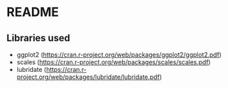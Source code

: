 # README
## Libraries used

- ggplot2 (https://cran.r-project.org/web/packages/ggplot2/ggplot2.pdf)
- scales (https://cran.r-project.org/web/packages/scales/scales.pdf)
- lubridate (https://cran.r-project.org/web/packages/lubridate/lubridate.pdf)